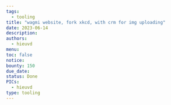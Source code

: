 ```yaml
---
tags:
  - tooling
title: "wagmi website, fork xkcd, with crm for img uploading"
date: 2023-06-14
description:
authors:
  - hieuvd
menu:
toc: false
notice:
bounty: 150
due_date:
status: Done
PICs:
  - hieuvd
type: tooling
---
```

